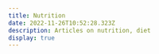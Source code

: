 ```yaml
---
title: Nutrition
date: 2022-11-26T10:52:28.323Z
description: Articles on nutrition, diet
display: true
---
```


